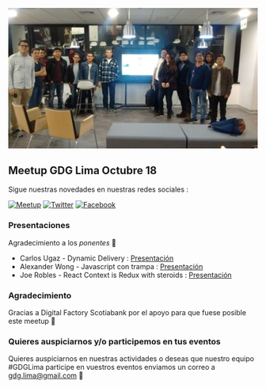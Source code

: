![GDG Lima: Google Developer Group ](https://github.com/GDGLima/MeetupOctubre18/blob/master/meetupoctubre18.jpg)

## Meetup GDG Lima Octubre 18
Sigue nuestras novedades en nuestras redes sociales : 

[![Meetup](https://img.shields.io/badge/Attend-Meetup-f13a59.svg)](https://www.meetup.com/gdglima/) 
[![Twitter](https://img.shields.io/twitter/follow/espadrine.svg?label=Follow&style=popout)](https://twitter.com/gdglima)
[![Facebook](https://img.shields.io/badge/Facebook-Join-blue.svg)](https://es-la.facebook.com/gdglima/) 


### Presentaciones

Agradecimiento a los *ponentes* &#128079; 

* Carlos Ugaz - Dynamic Delivery : [Presentación](https://docs.google.com/presentation/d/1RnqR3BHgx1W_yAJG3pXknJbXB-MVXhBf-r6W4wL7Jr4/edit?usp=sharing) 
* Alexander Wong - Javascript con trampa : [Presentación](https://docs.google.com/presentation/d/1VNwGHB7i4lPv8KfEx5nWievUnKEAdRspCRqZgHl4zd4/edit)
* Joe Robles - React Context is Redux with steroids : [Presentación](https://docs.google.com/presentation/d/1R_yA0SwtMoyrqpqWPgKT5I3oY-zhWTsCwoLFT35NMe8/edit#slide=id.p) 


### Agradecimiento

Gracias a Digital Factory Scotiabank por el apoyo para que fuese posible este meetup &#128640;


### Quieres auspiciarnos y/o participemos en tus eventos

Quieres auspiciarnos en nuestras actividades o deseas que nuestro equipo #GDGLima participe en vuestros eventos enviamos un correo a 
gdg.lima@gmail.com  &#128238;
